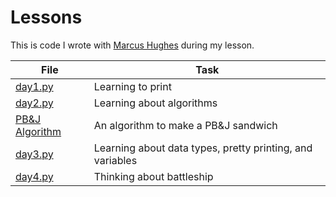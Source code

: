 # Lessons
This is code I wrote with [Marcus Hughes](https://www.jmbhughes.com) during my lesson.

| __File__ | __Task__ |
|-------------|------------|
| [day1.py](day1.py)         | Learning to print     |
| [day2.py](day2.py)         | Learning about algorithms |
| [PB&J Algorithm](peanut_butter_jelly_algo.md) | An algorithm to make a PB&J sandwich |
| [day3.py](day3.py)         | Learning about data types, pretty printing, and variables|
| [day4.py](day4.py)         | Thinking about battleship |

